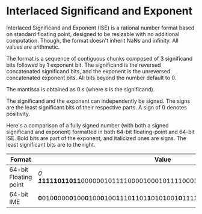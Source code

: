 # Interlaced Significand and Exponent

Interlaced Significand and Exponent (ISE) is a rational number format based on standard floating point, designed to be resizable with no additional computation. Though, the format doesn't inherit NaNs and infinity. All values are arithmetic.

The format is a sequence of contiguous chunks composed of 3 significand bits followed by 1 exponent bit. The significand is the reversed concatenated significand bits, and the exponent is the unreversed concatenated exponent bits. All bits beyond the number default to 0.

The mantissa is obtained as 0.*s* (where *s* is the significand).

The significand and the exponent can independently be signed. The signs are the least significant bits of their respective parts. A sign of 0 denotes positivity.

Here's a comparison of a fully signed number (with both a signed significand and exponent) formatted in both 64-bit floating-point and 64-bit ISE. Bold bits are part of the exponent, and italicized ones are signs. The least significant bits are to the right.

Format               |Value
---------------------|-----
64-bit Floating point|*0*​***1*1111011011**0000001011110000100010111100010101110001001001000010
64-bit IME           |**0**010**0**000**0**100**0**100**0**100**1**110**1**101**1**010**1**001**0**111**1**010**1**001**0**000**1**011**1**110***1***10*0*
